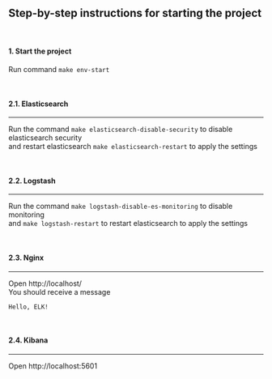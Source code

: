 ## Step-by-step instructions for starting the project

<br>

#### 1. Start the project

Run command `make env-start`

<br>

#### 2.1. Elasticsearch

---

Run the command `make elasticsearch-disable-security` to disable elasticsearch security  
and restart elasticsearch `make elasticsearch-restart` to apply the settings

<br>

#### 2.2. Logstash

---

Run the command `make logstash-disable-es-monitoring` to disable monitoring  
and `make logstash-restart` to restart elasticsearch to apply the settings

<br>

#### 2.3. Nginx

---

Open http://localhost/  
You should receive a message
```text
Hello, ELK!
```

<br>

#### 2.4. Kibana

---

Open http://localhost:5601  


